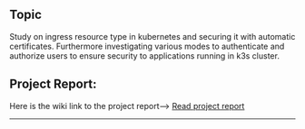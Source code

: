 ## Topic

Study on ingress resource type in kubernetes and securing it with automatic certificates. Furthermore investigating various modes to authenticate and authorize users to ensure security to applications running in k3s cluster.

## Project Report:

Here is the wiki link to the project report--> <a href="https://github.com/dikshita-git/Research-Project/wiki/Project-Report">Read project report</a>

--------------------------------------------------------

